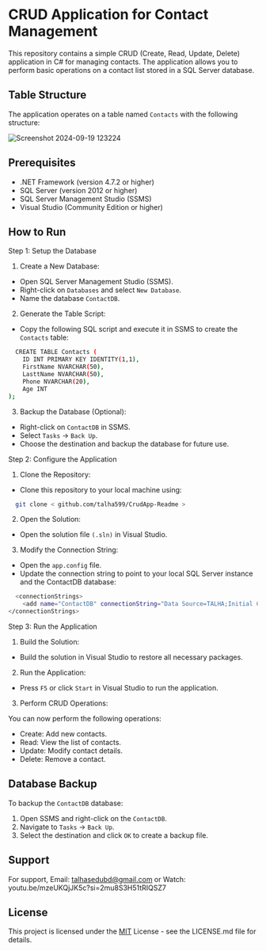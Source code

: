 # CRUD Application for Contact Management

This repository contains a simple CRUD (Create, Read, Update, Delete) application in C# for managing contacts. The application allows you to perform basic operations on a contact list stored in a SQL Server database.



## Table Structure
The application operates on a table named `Contacts` with the following structure:

![Screenshot 2024-09-19 123224](https://github.com/user-attachments/assets/6a879ff9-b32e-4bcb-b836-6a63b9490cfd)

## Prerequisites

- .NET Framework (version 4.7.2 or higher)
- SQL Server (version 2012 or higher)
- SQL Server Management Studio (SSMS)
- Visual Studio (Community Edition or higher)



## How to Run

Step 1: Setup the Database

1. Create a New Database:

- Open SQL Server Management Studio (SSMS).
- Right-click on `Databases` and select `New Database`.
- Name the database  `ContactDB`.

2. Generate the Table Script:

- Copy the following SQL script and execute it in SSMS to create the `Contacts` table:

```bash
  CREATE TABLE Contacts (
    ID INT PRIMARY KEY IDENTITY(1,1),
    FirstName NVARCHAR(50),
    LasttName NVARCHAR(50),
    Phone NVARCHAR(20),
    Age INT
);
```
3. Backup the Database (Optional):

- Right-click on `ContactDB` in SSMS.
- Select `Tasks` -> `Back Up`.
- Choose the destination and backup the database for future use.

Step 2: Configure the Application
1. Clone the Repository:

- Clone this repository to your local machine using:

```bash
  git clone < github.com/talha599/CrudApp-Readme >
```
2. Open the Solution:

- Open the solution file `(.sln)` in Visual Studio.
3. Modify the Connection String:

- Open the `app.config` file.
- Update the connection string to point to your local SQL Server instance and the ContactDB database:

```bash
  <connectionStrings>
    <add name="ContactDB" connectionString="Data Source=TALHA;Initial Catalog=MyCURD;Integrated Security=True;TrustServerCertificate=True" />
</connectionStrings>

```

Step 3: Run the Application
1. Build the Solution:

- Build the solution in Visual Studio to restore all necessary packages.
2. Run the Application:

- Press `F5` or click `Start` in Visual Studio to run the application.
3. Perform CRUD Operations:

 You can now perform the following operations:
- Create: Add new contacts.
- Read: View the list of contacts.
- Update: Modify contact details.
- Delete: Remove a contact.
## Database Backup

To backup the `ContactDB` database:

1. Open SSMS and right-click on the `ContactDB`.
2. Navigate to `Tasks` -> `Back Up`.
3. Select the destination and click `OK` to create a backup file.
## Support

For support, Email: talhasedubd@gmail.com or Watch: youtu.be/mzeUKQjJK5c?si=2mu8S3H51tRIQSZ7


## License

This project is licensed under the [MIT](https://choosealicense.com/licenses/mit/) License - see the LICENSE.md file for details.


